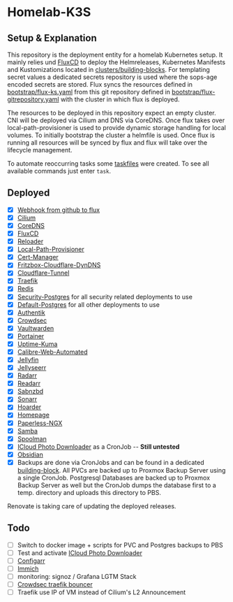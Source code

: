 # Homelab-K3S

## Setup & Explanation

This repository is the deployment entity for a homelab Kubernetes setup. It mainly relies und [FluxCD](https://fluxcd.io/flux/) to deploy the Helmreleases, Kubernetes Manifests and Kustomizations located in [clusters/building-blocks](./clusters/building-blocks). For templating secret values a dedicated secrets repository is used where the sops-age encoded secrets are stored. Flux syncs the resources defined in [bootstrap/flux-ks.yaml](./bootstrap/flux-ks.yaml) from this git repository defined in [bootstrap/flux-gitrepository.yaml](./bootstrap/flux-gitrepository.yaml) with the cluster in which flux is deployed.

The resources to be deployed in this repository expect an empty cluster. CNI will be deployed via Cilium and DNS via CoreDNS. Once flux takes over local-path-provisioner is used to provide dynamic storage handling for local volumes.
To initially bootstrap the cluster a helmfile is used. Once flux is running all resources will be synced by flux and flux will take over the lifecycle management.

To automate reoccurring tasks some [taskfiles](https://taskfile.dev/) were created. To see all available commands just enter `task`.

## Deployed

- [x] [Webhook from github to flux](https://fluxcd.io/flux/guides/webhook-receivers/)
- [x] [Cilium](https://docs.cilium.io/)
- [x] [CoreDNS](https://coredns.io/)
- [x] [FluxCD](https://fluxcd.io/flux/)
- [x] [Reloader](https://github.com/stakater/Reloader)
- [x] [Local-Path-Provisioner](https://github.com/rancher/local-path-provisioner)
- [x] [Cert-Manager](https://cert-manager.io/)
- [x] [Fritzbox-Cloudflare-DynDNS](https://github.com/cromefire/fritzbox-cloudflare-dyndns)
- [x] [Cloudflare-Tunnel](https://developers.cloudflare.com/cloudflare-one/tutorials/many-cfd-one-tunnel/)
- [x] [Traefik](https://doc.traefik.io/)
- [x] [Redis](https://github.com/bitnami/charts/tree/main/bitnami/redis)
- [x] [Security-Postgres](https://github.com/bitnami/charts/tree/main/bitnami/postgresql) for all security related deployments to use
- [x] [Default-Postgres](https://github.com/bitnami/charts/tree/main/bitnami/postgresql) for all other deployments to use
- [x] [Authentik](https://github.com/goauthentik/helm)
- [x] [Crowdsec](https://github.com/crowdsecurity/helm-charts)
- [x] [Vaultwarden](https://github.com/guerzon/vaultwarden)
- [x] [Portainer](https://portainer.github.io/k8s/charts/portainer/)
- [x] [Uptime-Kuma](https://github.com/dirsigler/uptime-kuma-helm)
- [x] [Calibre-Web-Automated](https://github.com/crocodilestick/Calibre-Web-Automated)
- [x] [Jellyfin](https://jellyfin.org/)
- [x] [Jellyseerr](https://docs.jellyseerr.dev/)
- [x] [Radarr](https://radarr.video/)
- [x] [Readarr](https://readarr.com/)
- [x] [Sabnzbd](https://sabnzbd.org/)
- [x] [Sonarr](https://sonarr.tv/)
- [x] [Hoarder](https://docs.hoarder.app/)
- [x] [Homepage](https://gethomepage.dev/)
- [x] [Paperless-NGX](https://docs.paperless-ngx.com/)
- [x] [Samba](https://github.com/ServerContainers/samba)
- [x] [Spoolman](https://github.com/Donkie/Spoolman)
- [x] [ICloud Photo Downloader](https://github.com/boredazfcuk/docker-icloudpd) as a CronJob -- **Still untested**
- [x] [Obsidian](https://github.com/vrtmrz/obsidian-livesync)
- [x] Backups are done via CronJobs and can be found in a dedicated [building-block](https://github.com/fgeck/homelab-k3s/blob/main/clusters/building-blocks/backup). All PVCs are backed up to Proxmox Backup Server using a single CronJob. Postgresql Databases are backed up to Proxmox Backup Server as well but the CronJob dumps the database first to a temp. directory and uploads this directory to PBS.

Renovate is taking care of updating the deployed releases.

## Todo

- [ ] Switch to docker image + scripts for PVC and Postgres backups to PBS
- [ ] Test and activate [ICloud Photo Downloader](https://github.com/fgeck/homelab-k3s/blob/main/clusters/building-blocks/media/apps/kustomization.yaml)
- [ ] [Configarr](https://github.com/raydak-labs/configarr)
- [ ] [Immich](https://github.com/immich-app/immich-charts)
- [ ] monitoring: signoz / Grafana LGTM Stack
- [ ] [Crowdsec traefik bouncer](https://www.crowdsec.net/blog/how-to-mitigate-security-threats-with-crowdsec-and-traefik)
- [ ] Traefik use IP of VM instead of Cilium's L2 Announcement
